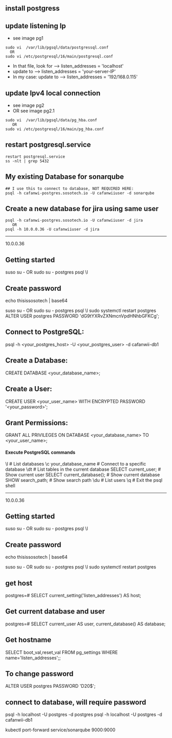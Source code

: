 ## install postgress

## update listening Ip
- see image pg1

```
sudo vi  /var/lib/pgsql/data/postgressql.conf
  OR
sudo vi /etc/postgresql/16/main/postgresql.conf
```

- In that file, look for --> listen_addresses = 'localhost'
- update to --> listen_addresses = 'your-server-IP'
- In my case: update to --> listen_addresses = '192/168.0.115'

## update  Ipv4 local connection
- see image pg2
- OR  see image pg2.1

```
sudo vi  /var/lib/pgsql/data/pg_hba.conf
   OR
sudo vi /etc/postgresql/16/main/pg_hba.conf
```

## restart postgresql.service
```
restart postgresql.service
ss -nlt | grep 5432
```

## My existing Database for sonarqube
```
## I use this to connect to database, NOT REQUIRED HERE:
psql -h cafanwi-postgres.sosotech.io -U cafanwiiuser -d sonarqube
```

## Create a new database for jira using same user
```
psql -h cafanwi-postgres.sosotech.io -U cafanwiiuser -d jira
   OR
psql -h 10.0.0.36 -U cafanwiiuser -d jira
```

---------------------------------
10.0.0.36
## Getting started
suso su - OR sudo su - postgres
psql
\l

## Create password
echo thisissosotech | base64

suso su - OR sudo su - postgres
psql
\l
sudo systemctl restart postgres
ALTER USER postgres PASSWORD 'dG9tYXRvZXNmcnVpdHNhbGFKCg';

## Connect to PostgreSQL:
psql -h <your_postgres_host> -U <your_postgres_user> -d cafanwii-db1

## Create a Database:
CREATE DATABASE <your_database_name>;

## Create a User:
CREATE USER <your_user_name> WITH ENCRYPTED PASSWORD '<your_password>';

## Grant Permissions:
GRANT ALL PRIVILEGES ON DATABASE <your_database_name> TO <your_user_name>;

#### Execute PostgreSQL commands
\l            #  List databases
\c your_database_name   # Connect to a specific database
\dt           # List tables in the current database
SELECT current_user;    # Show current user
SELECT current_database();  # Show current database
SHOW search_path;        # Show search path
\du           # List users
\q            # Exit the psql shell

-------
10.0.0.36
## Getting started
suso su - OR sudo su - postgres
psql
\l

## Create password
echo thisissosotech | base64

suso su - OR sudo su - postgres
psql
\l
sudo systemctl restart postgres


## get host
postgres=# SELECT current_setting('listen_addresses') AS host;
## Get current database and user
postgres=# SELECT current_user AS user, current_database() AS database;
## Get hostname
SELECT boot_val,reset_val
FROM pg_settings
WHERE name='listen_addresses';;

## To change password
ALTER USER postgres PASSWORD 'D20$';

## connect to database, will require password
psql -h localhost -U postgres -d postgres
psql -h localhost -U postgres -d cafanwii-db1


kubectl port-forward service/sonarqube 9000:9000
